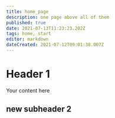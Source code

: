 ```yaml
---
title: home_page
description: one page above all of them
published: true
date: 2021-07-13T11:23:23.202Z
tags: home, start
editor: markdown
dateCreated: 2021-07-12T09:01:38.007Z
---
```


# Header 1
Your content here

## new subheader 2